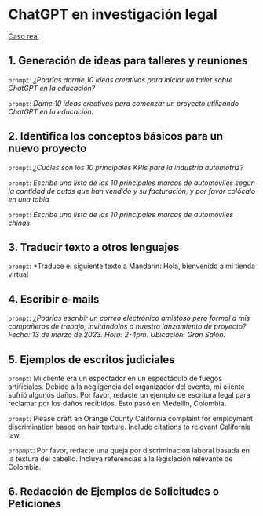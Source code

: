 ﻿# ChatGPT en investigación legal
 
 
 [Caso real]([https://link-url-here.org](https://www.dw.com/es/resuelven-en-colombia-el-primer-caso-jur%C3%ADdico-con-la-ayuda-de-robot-chatgpt/a-64597510#:~:text=Un%20juez%20de%20Colombia%20resolvi%C3%B3,inteligencia%20artificial%20en%20el%20pa%C3%ADs))
 
 
 ## 1. Generación de ideas para talleres y reuniones 
 
 `prompt`: *¿Podrías darme 10 ideas creativas para iniciar un taller sobre ChatGPT en la educación?* 
 
 `prompt`: *Dame 10 ideas creativas para comenzar un proyecto utilizando ChatGPT en la educación.*

## 2. Identifica los conceptos básicos para un nuevo proyecto

`prompt`: *¿Cuáles son los 10 principales KPIs para la industria automotriz?*

`prompt`: *Escribe una lista de las 10 principales marcas de automóviles según la cantidad de autos que han vendido y su facturación, y por favor colócalo en una tabla*

`prompt`: *Escribe una lista de las 10 principales marcas de automóviles chinas*

## 3. Traducir texto a otros lenguajes

`prompt`: *Traduce el siguiente texto a Mandarin: Hola, bienvenido a mi tienda virtual

## 4. Escribir e-mails

`prompt`: *¿Podrías escribir un correo electrónico amistoso pero formal a mis compañeros de trabajo, invitándolos a nuestro lanzamiento de proyecto? Fecha: 13 de marzo de 2023. Hora: 2-4pm. Ubicación: Gran Salón.*

## 5. Ejemplos de escritos judiciales

`prompt`: Mi cliente era un espectador en un espectáculo de fuegos artificiales. Debido a la negligencia del organizador del evento, mi cliente sufrió algunos daños. Por favor, redacte un ejemplo de escritura legal para reclamar por los daños recibidos. Esto pasó en Medellín, Colombia.

`prompt`: Please draft an Orange County California complaint for employment discrimination based on hair texture. Include citations to relevant California law.

`propmpt`: Por favor, redacte una queja por discriminación laboral basada en la textura del cabello. Incluya referencias a la legislación relevante de Colombia.

## 6. Redacción de Ejemplos de Solicitudes o Peticiones

